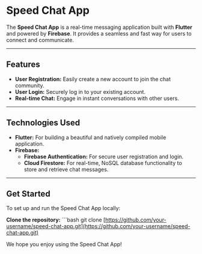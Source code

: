 # Speed Chat App

The **Speed Chat App** is a real-time messaging application built with **Flutter** and powered by **Firebase**. It provides a seamless and fast way for users to connect and communicate.

---

## Features

* **User Registration:** Easily create a new account to join the chat community.
* **User Login:** Securely log in to your existing account.
* **Real-time Chat:** Engage in instant conversations with other users.

---

## Technologies Used

* **Flutter:** For building a beautiful and natively compiled mobile application.
* **Firebase:**
    * **Firebase Authentication:** For secure user registration and login.
    * **Cloud Firestore:** For real-time, NoSQL database functionality to store and retrieve chat messages.

---

## Get Started

To set up and run the Speed Chat App locally:

**Clone the repository:**
    ```bash
    git clone [https://github.com/your-username/speed-chat-app.git](https://github.com/your-username/speed-chat-app.git)

We hope you enjoy using the Speed Chat App!